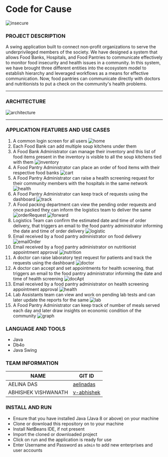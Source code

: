 # Code for Cause
<img alt="insecure" src="https://github.com/v-abhishek/code-for-cause/blob/master/images/insecure.png" />

### PROJECT DESCRIPTION

A swing application built to connect non-profit organizations to serve the underprivileged members of the society. We have designed a system that allows Food Banks, Hospitals, and Food Pantries to communicate effectively to monitor food insecurity and health issues in a community. In this system, we have brought three different entities into the ecosystem model to establish hierarchy and leveraged workflows as a means for effective communication. Now, food pantries can communicate directly with doctors and nutritionists to put a check on the community's health problems.

---

### ARCHITECTURE

<img alt="architecture" src="https://github.com/v-abhishek/code-for-cause/blob/master/images/architecture.png" />

---

### APPLICATION FEATURES AND USE CASES

1. A common login screen for all users
    <img alt="home" src="https://github.com/v-abhishek/code-for-cause/blob/master/images/home.png" />
1. Each Food Bank can add multiple soup kitchens under them
2. A Food Bank Administrator can manage their inventory and this list of food items present in the inventory is visible to all the soup kitchens tied with them
    <img alt="inventory" src="https://github.com/v-abhishek/code-for-cause/blob/master/images/inventory.png" />
3. A Food Pantry Administrator can place an order of food items with their respective food banks
    <img alt="cart" src="https://github.com/v-abhishek/code-for-cause/blob/master/images/cart.png" />
4. A Food Pantry Administrator can raise a health screening request for their community members with the hospitals in the same network
    <img alt="health" src="https://github.com/v-abhishek/code-for-cause/blob/master/images/health.png" />
5. A Food Pantry Administrator can keep track of requests using the dashboard
    <img alt="track" src="https://github.com/v-abhishek/code-for-cause/blob/master/images/track.png" />
6. A Food packing department can view the pending order requests and once packed they can inform the logistics team to deliver the same
    <img alt="orderRequest" src="https://github.com/v-abhishek/code-for-cause/blob/master/images/packer1.png" />
    <img alt="forward" src="https://github.com/v-abhishek/code-for-cause/blob/master/images/packer2.png" />
7. Logistics Team can confirm the estimated date and time of order delivery, that triggers an email to the food pantry administrator informing the date and time of order delivery
    <img alt="logistic" src="https://github.com/v-abhishek/code-for-cause/blob/master/images/logistic.png" />
8.  Email received by a food pantry administrator on food delivery
    <img alt="emailOrder" src="https://github.com/v-abhishek/code-for-cause/blob/master/images/emailOrder.png" />
9. Email received by a food pantry administrator on nutritionist appointment approval
    <img alt="nutrition" src="https://github.com/v-abhishek/code-for-cause/blob/master/images/nutritionist.png" />
10. A doctor can raise laboratory test request for patients and track the requests using the dashboard
    <img alt="doctor" src="https://github.com/v-abhishek/code-for-cause/blob/master/images/doctor.png" />
11. A doctor can accept and set appointments for health screening, that triggers an email to the food pantry administrator informing the date and time of health screening
    <img alt="docApt" src="https://github.com/v-abhishek/code-for-cause/blob/master/images/docApt.png" />
12.  Email received by a food pantry administrator on health screening appointment approval
    <img alt="health" src="https://github.com/v-abhishek/code-for-cause/blob/master/images/healthScreening.png" />    
13. Lab Assistants team can view and work on pending lab tests and can later update the reports for the same
    <img alt="lab" src="https://github.com/v-abhishek/code-for-cause/blob/master/images/lab.png" /> 
14. A Food Pantry Administrator can keep track of number of meals served each day and later draw insights on economic condition of the community
    <img alt="graph" src="https://github.com/v-abhishek/code-for-cause/blob/master/images/graph.png" />        

### LANGUAGE AND TOOLS

- Java
- Db4o
- Java Swing

### TEAM INFORMATION

NAME | GIT ID
------------ | -------------
AELINA DAS | [aelinadas](https://github.com/aelinadas)
ABHISHEK VISHWANATH | [v-abhishek](https://github.com/v-abhishek)

### INSTALL AND RUN

- Ensure that you have installed Java (Java 8 or above) on your machine
- Clone or download this repository on to your machine
- Install NetBeans IDE, if not present
- Import the cloned or downloaded project
- Click on run and the application is ready for use 
- Enter Username and Password as `admin` to add new enterprises and user accounts
